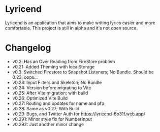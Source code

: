 # Lyricend
Lyricend is an application that aims to make writing lyrics easier and more comfortable.
This project is still in alpha and it's not open source.
# Changelog
- v0.2: Has an Over Reading from FireStore problem
- v0.21: Added Theming with localStorage
- v0.3: Switched Firestore to Snapshot Listeners; No Bundle. Should be 0.23, oops...
- v0.23: Input Filters and Skeleton; No Bundle
- v0.24: Version before migrating to Vite
- v0.25: After Vite migration; with build
- v0.26: Optimized Vite Build
- v0.27: Routing and updates for name and pfp
- v0.28: Same as v0.27; With Build
- v0.29: Bugs, and Twitter Auth for https://lyricend-6b31f.web.app/
- v0.291: Minor style fix for NumberInput
- v0.292: Just another minor change 